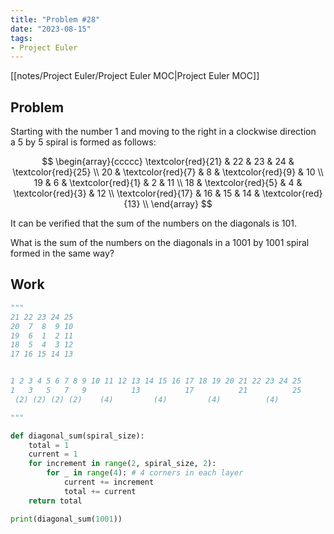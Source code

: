 ```yaml
---
title: "Problem #28"
date: "2023-08-15"
tags:
- Project Euler
---
```


[[notes/Project Euler/Project Euler MOC|Project Euler MOC]]

## Problem

Starting with the number $1$ and moving to the right in a clockwise direction a $5$ by $5$ spiral is formed as follows:

$$  
\begin{array}{ccccc} \textcolor{red}{21} & 22 & 23 & 24 & \textcolor{red}{25} \\ 20 & \textcolor{red}{7} & 8 & \textcolor{red}{9} & 10 \\ 19 & 6 & \textcolor{red}{1} & 2 & 11 \\ 18 & \textcolor{red}{5} & 4 & \textcolor{red}{3} & 12 \\ \textcolor{red}{17} & 16 & 15 & 14 & \textcolor{red}{13} \\ \end{array}
$$

It can be verified that the sum of the numbers on the diagonals is 101.

What is the sum of the numbers on the diagonals in a 1001 by 1001 spiral formed in the same way?

## Work

```python
"""
21 22 23 24 25
20  7  8  9 10
19  6  1  2 11
18  5  4  3 12
17 16 15 14 13


1 2 3 4 5 6 7 8 9 10 11 12 13 14 15 16 17 18 19 20 21 22 23 24 25
1   3   5   7   9          13          17          21          25
 (2) (2) (2) (2)    (4)         (4)         (4)          (4)

"""

def diagonal_sum(spiral_size):
    total = 1
    current = 1
    for increment in range(2, spiral_size, 2):
        for _ in range(4): # 4 corners in each layer
            current += increment
            total += current
    return total

print(diagonal_sum(1001))
```